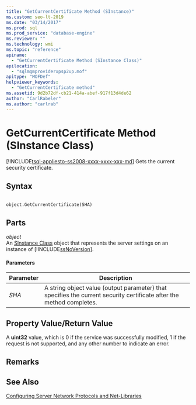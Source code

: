 ```yaml
---
title: "GetCurrentCertificate Method (SInstance)"
ms.custom: seo-lt-2019
ms.date: "03/14/2017"
ms.prod: sql
ms.prod_service: "database-engine"
ms.reviewer: ""
ms.technology: wmi
ms.topic: "reference"
apiname: 
  - "GetCurrentCertificate Method (SInstance Class)"
apilocation: 
  - "sqlmgmproviderxpsp2up.mof"
apitype: "MOFDef"
helpviewer_keywords: 
  - "GetCurrentCertificate method"
ms.assetid: 9d2b72df-cb21-414a-abef-917f13d4de62
author: "CarlRabeler"
ms.author: "carlrab"
---
```

# GetCurrentCertificate Method (SInstance Class)
[!INCLUDE[tsql-appliesto-ss2008-xxxx-xxxx-xxx-md](../../../includes/tsql-appliesto-ss2008-xxxx-xxxx-xxx-md.md)]
  Gets the current security certificate.  
  
## Syntax  
  
```  
  
object.GetCurrentCertificate(SHA)  
```  
  
## Parts  
 *object*  
 An [SInstance Class](../../../relational-databases/wmi-provider-configuration-classes/sinstance-class/sinstance-class.md) object that represents the server settings on an instance of [!INCLUDE[ssNoVersion](../../../includes/ssnoversion-md.md)].  
  
#### Parameters  
  
|Parameter|Description|  
|---------------|-----------------|  
|*SHA*|A string object value (output parameter) that specifies the current security certificate after the method completes.|  
  
## Property Value/Return Value  
 A **uint32** value, which is 0 if the service was successfully modified, 1 if the request is not supported, and any other number to indicate an error.  
  
## Remarks  
  
## See Also  
 [Configuring Server Network Protocols and Net-Libraries](https://msdn.microsoft.com/library/ms177485\(v=sql.100\).aspx)  
  
  
